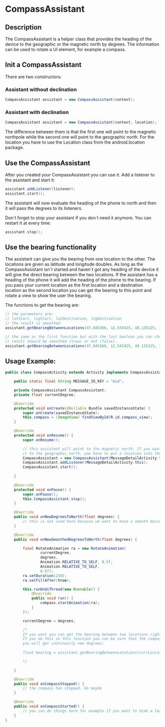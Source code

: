 # CompassAssistant
## Description
The CompassAssistant is a helper class that provides the heading of the device to
the geographic or the magnetic north by degrees. The information can be used to rotate a UI element,
for example a compass. 

## Init a CompassAssistant
There are two constructors:

### Assistant without declination
```java
CompassAssistant assistant = new CompassAssistant(context);
```

### Assistant with declination
```java
CompassAssistant assistant = new CompassAssistant(context, location);
```

The difference between them is that the first one will point to the magnetic northpole while the
second one will point to the geographic north. For the location you have to use the Location class from
the android.location package.

## Use the CompassAssistant
After you created your CompassAssistant you can use it. Add a listener to the assistant and start
it:

```java
assistant.addListener(listener);
assistant.start();
```

The assistant will now evaluate the heading of the phone to north and then it will pass the degrees
to its listeners.

Don´t forget to stop your assistant if you don´t need it anymore. You can restart it at every time:

```java
assistant.stop();
```

## Use the bearing functionality
The assistant can give you the bearing from one location to the other. The locations are given as latitude and
longitude doubles. As long as the CompassAssistant isn´t started and haven´t got any heading of the device it will
give the direct bearing between the two locations. If the assistant has a heading of the phone it will add the
heading of the phone to the bearing. If you pass your current location as the first location and a destination
location as the second location you can get the bearing to this point and rotate a view to show the user the bearing.

The functions to get the bearing are:

```java
// the parameters are:
// latStart, lngStart, latDestination, lngDestination
// the result is smoothed
assistant.getBearingBetweenLocations(47.845366, 12.543425, 48.135125, 11.581981);

// the same as the first function but with the last boolean you can choose whether the
// result should be smoothed (true) or not (false).
assistant.getBearingBetweenLocations(47.845366, 12.543425, 48.135125, 11.581981, true);
``` 

## Usage Example:

```java
public class CompassActivity extends Activity implements CompassAssistant.CompassAssistantListener {

    public static final String MESSAGE_ID_KEY = "mid";

    private CompassAssistant CompassAssistant;
    private float currentDegree;

    @Override
    protected void onCreate(@Nullable Bundle savedInstanceState) {
        super.onCreate(savedInstanceState);
        this.compass = (ImageView) findViewById(R.id.compass_view);
    }

    @Override
    protected void onResume() {
        super.onResume();

        // this assistant will point to the magnetic north. If you want to have a compass that points
        // to the geographic north, you have to put a location into the constructor.
        CompassAssistant = new CompassAssistant(MessageDetailActivity.this);
        CompassAssistant.addListener(MessageDetailActivity.this);
        CompassAssistant.start();
            
    }

    @Override
    protected void onPause() {
        super.onPause();
        this.CompassAssistant.stop();
    }

    @Override
    public void onNewDegreesToNorth(float degrees) {
        // this is not used here because we want to have a smooth moving compass.
    }

    @Override
    public void onNewSmoothedDegreesToNorth(float degrees) {

        final RotateAnimation ra = new RotateAnimation(
                currentDegree,
                degrees,
                Animation.RELATIVE_TO_SELF, 0.5f,
                Animation.RELATIVE_TO_SELF,
                0.5f);
        ra.setDuration(210);
        ra.setFillAfter(true);

        this.runOnUiThread(new Runnable() {
            @Override
            public void run() {
                compass.startAnimation(ra);
            }
        });

        currentDegree = degrees;

        /*
        If you want you can get the bearing between two locations right here. 
        If you do this in this function you can be sure that the compassassistant is started and
        you will get continously new degrees:
        
        float bearing = assistant.getBearingBetweenLocations(currLocLat, currLocLng, destLocLat, destLocLng);

        */

    }

    @Override
    public void onCompassStopped() {
        // the compass has stopped. Do maybe 
    }

    @Override
    public void onCompassStarted() {
        // you can do things here for example if you want to hide a loading indicator.
    }
}
```